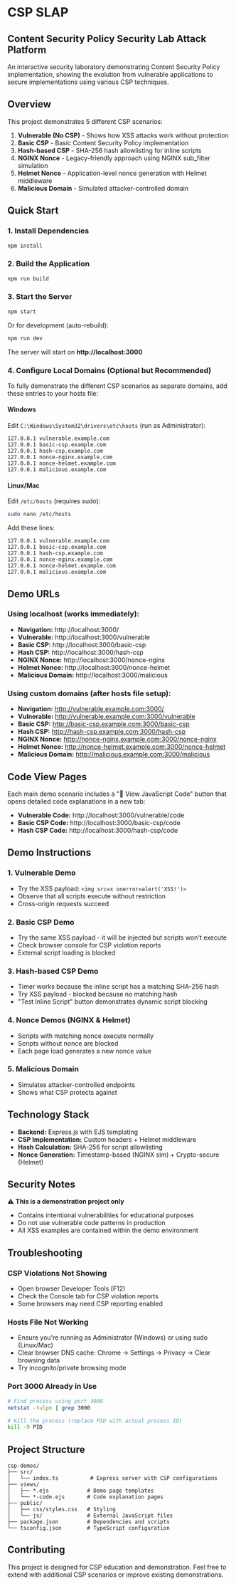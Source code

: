 # CSP SLAP
## Content Security Policy Security Lab Attack Platform

An interactive security laboratory demonstrating Content Security Policy implementation, showing the evolution from vulnerable applications to secure implementations using various CSP techniques.

## Overview

This project demonstrates 5 different CSP scenarios:

1. **Vulnerable (No CSP)** - Shows how XSS attacks work without protection
2. **Basic CSP** - Basic Content Security Policy implementation  
3. **Hash-based CSP** - SHA-256 hash allowlisting for inline scripts
4. **NGINX Nonce** - Legacy-friendly approach using NGINX sub_filter simulation
5. **Helmet Nonce** - Application-level nonce generation with Helmet middleware
6. **Malicious Domain** - Simulated attacker-controlled domain

## Quick Start

### 1. Install Dependencies

```bash
npm install
```

### 2. Build the Application

```bash
npm run build
```

### 3. Start the Server

```bash
npm start
```

Or for development (auto-rebuild):

```bash
npm run dev
```

The server will start on **http://localhost:3000**

### 4. Configure Local Domains (Optional but Recommended)

To fully demonstrate the different CSP scenarios as separate domains, add these entries to your hosts file:

#### Windows
Edit `C:\Windows\System32\drivers\etc\hosts` (run as Administrator):

```
127.0.0.1 vulnerable.example.com
127.0.0.1 basic-csp.example.com  
127.0.0.1 hash-csp.example.com
127.0.0.1 nonce-nginx.example.com
127.0.0.1 nonce-helmet.example.com
127.0.0.1 malicious.example.com
```

#### Linux/Mac
Edit `/etc/hosts` (requires sudo):

```bash
sudo nano /etc/hosts
```

Add these lines:

```
127.0.0.1 vulnerable.example.com
127.0.0.1 basic-csp.example.com  
127.0.0.1 hash-csp.example.com
127.0.0.1 nonce-nginx.example.com
127.0.0.1 nonce-helmet.example.com
127.0.0.1 malicious.example.com
```

## Demo URLs

### Using localhost (works immediately):
- **Navigation:** http://localhost:3000/
- **Vulnerable:** http://localhost:3000/vulnerable
- **Basic CSP:** http://localhost:3000/basic-csp  
- **Hash CSP:** http://localhost:3000/hash-csp
- **NGINX Nonce:** http://localhost:3000/nonce-nginx
- **Helmet Nonce:** http://localhost:3000/nonce-helmet
- **Malicious Domain:** http://localhost:3000/malicious

### Using custom domains (after hosts file setup):
- **Navigation:** http://vulnerable.example.com:3000/
- **Vulnerable:** http://vulnerable.example.com:3000/vulnerable
- **Basic CSP:** http://basic-csp.example.com:3000/basic-csp
- **Hash CSP:** http://hash-csp.example.com:3000/hash-csp
- **NGINX Nonce:** http://nonce-nginx.example.com:3000/nonce-nginx
- **Helmet Nonce:** http://nonce-helmet.example.com:3000/nonce-helmet
- **Malicious Domain:** http://malicious.example.com:3000/malicious

## Code View Pages

Each main demo scenario includes a "📝 View JavaScript Code" button that opens detailed code explanations in a new tab:

- **Vulnerable Code:** http://localhost:3000/vulnerable/code
- **Basic CSP Code:** http://localhost:3000/basic-csp/code  
- **Hash CSP Code:** http://localhost:3000/hash-csp/code

## Demo Instructions

### 1. Vulnerable Demo
- Try the XSS payload: `<img src=x onerror=alert('XSS!')>`
- Observe that all scripts execute without restriction
- Cross-origin requests succeed

### 2. Basic CSP Demo  
- Try the same XSS payload - it will be injected but scripts won't execute
- Check browser console for CSP violation reports
- External script loading is blocked

### 3. Hash-based CSP Demo
- Timer works because the inline script has a matching SHA-256 hash
- Try XSS payload - blocked because no matching hash
- "Test Inline Script" button demonstrates dynamic script blocking

### 4. Nonce Demos (NGINX & Helmet)
- Scripts with matching nonce execute normally
- Scripts without nonce are blocked
- Each page load generates a new nonce value

### 5. Malicious Domain
- Simulates attacker-controlled endpoints
- Shows what CSP protects against

## Technology Stack

- **Backend:** Express.js with EJS templating
- **CSP Implementation:** Custom headers + Helmet middleware
- **Hash Calculation:** SHA-256 for script allowlisting
- **Nonce Generation:** Timestamp-based (NGINX sim) + Crypto-secure (Helmet)

## Security Notes

⚠️ **This is a demonstration project only**
- Contains intentional vulnerabilities for educational purposes
- Do not use vulnerable code patterns in production
- All XSS examples are contained within the demo environment

## Troubleshooting

### CSP Violations Not Showing
- Open browser Developer Tools (F12)
- Check the Console tab for CSP violation reports
- Some browsers may need CSP reporting enabled

### Hosts File Not Working
- Ensure you're running as Administrator (Windows) or using sudo (Linux/Mac)
- Clear browser DNS cache: Chrome → Settings → Privacy → Clear browsing data
- Try incognito/private browsing mode

### Port 3000 Already in Use
```bash
# Find process using port 3000
netstat -tulpn | grep 3000

# Kill the process (replace PID with actual process ID)
kill -9 PID
```

## Project Structure

```
csp-demos/
├── src/
│   └── index.ts          # Express server with CSP configurations
├── views/
│   ├── *.ejs            # Demo page templates
│   └── *-code.ejs       # Code explanation pages
├── public/
│   ├── css/styles.css   # Styling
│   └── js/              # External JavaScript files
├── package.json         # Dependencies and scripts
└── tsconfig.json        # TypeScript configuration
```

## Contributing

This project is designed for CSP education and demonstration. Feel free to extend with additional CSP scenarios or improve existing demonstrations.
